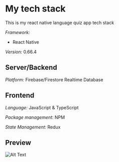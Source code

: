 # My tech stack
This is my react native language quiz app tech stack

*Framework:*
* React Native 

*Version:* 0.66.4


## Server/Backend
  
*Platform:* Firebase/Firestore Realtime Database  
  
## Frontend
*Language:* JavaScript & TypeScript  

*Package management:* NPM

*State Management:* Redux


## Preview

![Alt Text](https://i.ibb.co/yfdH3q5/langApp.gif)
